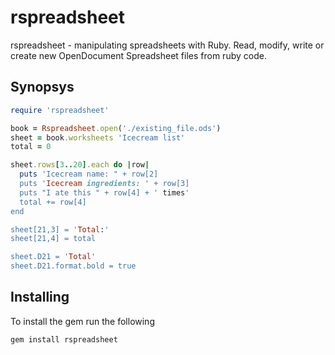 # rspreadsheet

rspreadsheet - manipulating spreadsheets with Ruby. Read, modify, write or create new OpenDocument Spreadsheet files from ruby code.

## Synopsys
  
```ruby
require 'rspreadsheet'

book = Rspreadsheet.open('./existing_file.ods')
sheet = book.worksheets 'Icecream list'
total = 0

sheet.rows[3..20].each do |row|
  puts 'Icecream name: " + row[2]
  puts 'Icecream ingredients: ' + row[3]
  puts "I ate this " + row[4] + ' times'
  total += row[4]
end

sheet[21,3] = 'Total:'
sheet[21,4] = total

sheet.D21 = 'Total'
sheet.D21.format.bold = true

```

## Installing

To install the gem run the following

    gem install rspreadsheet
